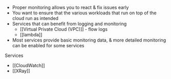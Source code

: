 - Proper monitoring allows you to react & fix issues early
- You want to ensure that the various workloads that run on top of the cloud run as intended
- Services that can benefit from logging and monitoring
	- [[Virtual Private Cloud (VPC)]] - flow logs
	- [[lambda]]
- Most services provide basic monitoring data, & more detailed monitoring can be enabled for some services 


Services
- [[CloudWatch]]
- [[XRay]]
